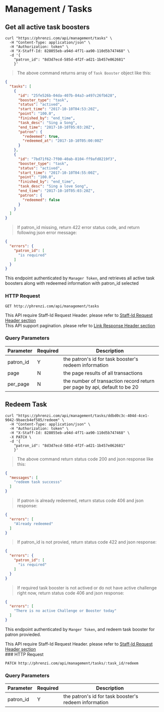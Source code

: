 # Management / Tasks

## Get all active task boosters

```shell
curl "https://phrenzi.com/api/management/tasks" \
  -H "Content-Type: application/json" \
  -H "Authorization: token" \
  -H "X-Staff-Id: 828055eb-a94d-4f71-aa90-110d5b747468" \
  -d '{
    "patron_id": "8d3d7ecd-585d-4f2f-ad21-1b457e062681"
    }'

```

> The above command returns array of `Task Booster` object like this:

```json
{
  "tasks": [
    {
      "id": "25fe526b-04da-407b-84a3-a497c26fb628",
      "booster_type": "task",
      "status": "actived",
      "start_time": "2017-10-10T04:53:20Z",
      "point": "100.0",
      "finished_by": "end_time",
      "task_desc": "Sing a Song",
      "end_time": "2017-10-10T05:03:20Z",
      "patron": {
        "redeemed": true,
        "redeemed_at": "2017-10-10T05:00:00Z"
      }
    },
    {
      "id": "7bd71f62-7f00-40ab-8104-ff9afd8219f3",
      "booster_type": "task",
      "status": "actived",
      "start_time": "2017-10-10T04:55:00Z",
      "point": "100.0",
      "finished_by": "end_time",
      "task_desc": "Sing a love Song",
      "end_time": "2017-10-10T05:03:20Z",
      "patron": {
        "redeemed": false
      }
    }
  ]
}
```

> If patron_id missing, return 422 error status code, and return following json error message:

```json
{
  "errors": {
    "patron_id": [
      "is required"
    ]
  }
}
```

This endpoint authenticated by `Manager Token`, and retrieves all active task boosters along with redeemed information with patron_id selected

### HTTP Request

`GET http://phrenzi.com/api/management/tasks`

<aside class="info">This API require Staff-Id Request Header. please refer to <a
href="#staff-id-request-header">Staff-Id Request Header section</a></aside>

<aside class="info">This API support pagination. please refer to <a
href="#link-response-header">Link Response Header section</a></aside>

### Query Parameters

Parameter | Required | Description
--------- | ----------- | ----------
patron_id | Y | the patron's id for task booster's redeem information
page | N | the page results of all transactions
per_page | N | the number of transaction record return per page by api, default to be 20

## Redeem Task

```shell
curl "https://phrenzi.com/api/management/tasks/ddbd0c3c-404d-4ce1-9042-9baecb4ef585/redeem" \
  -H "Content-Type: application/json" \
  -H "Authorization: token" \
  -H "X-Staff-Id: 828055eb-a94d-4f71-aa90-110d5b747468" \
  -X PATCH \
  -d '{
    "patron_id": "8d3d7ecd-585d-4f2f-ad21-1b457e062681"
    }'

```

> The above command return status code 200 and json response like this:

```json
{
  "messages": [
    "redeem task successs"
  ]
}
```

> If patron is already redeemed, return status code 406 and json response:

```json
{
  "errors": [
    "Already redeemed"
  ]
}
```

> If patron_id is not provied, return status code 422 and json response:

```json
{
  "errors": {
    "patron_id": [
      "is required"
    ]
  }
}
```

> If required task booster is not actived or do not have active challenge right now, return status code 406 and json response:

```json
{
  "errors": [
    "There is no active Challenge or Booster today"
  ]
}
```

This endpoint authenticated by `Manger Token`, and redeem task booster for patron provieded.

<aside class="info">This API require Staff-Id Request Header. please refer to <a
href="#staff-id-request-header">Staff-Id Request Header section</a></aside>
### HTTP Request

`PATCH http://phrenzi.com/api/management/tasks/:task_id/redeem`

### Query Parameters

Parameter | Required | Description
--------- | ----------- | ----------
patron_id | Y | the patron's id for task booster's redeem information
